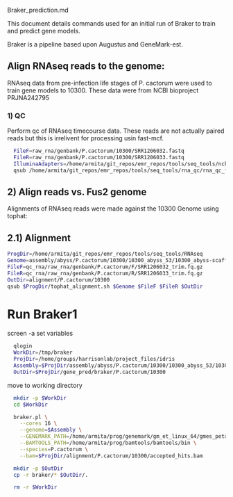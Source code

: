 
Braker_prediction.md

This document details commands used for an initial run of Braker to train and
predict gene models.

Braker is a pipeline based upon Augustus and GeneMark-est.



## Align RNAseq reads to the genome:

RNAseq data from pre-infection life stages of P. cactorum were used to train gene
models to 10300. These data were from NCBI bioproject PRJNA242795

### 1) QC

Perform qc of RNAseq timecourse data. These reads are not actually paired reads
but this is irrelivent for processing usin fast-mcf.

```bash
  FileF=raw_rna/genbank/P.cactorum/10300/SRR1206032.fastq
  FileR=raw_rna/genbank/P.cactorum/10300/SRR1206033.fastq
  IlluminaAdapters=/home/armita/git_repos/emr_repos/tools/seq_tools/ncbi_adapters.fa
  qsub /home/armita/git_repos/emr_repos/tools/seq_tools/rna_qc/rna_qc_fastq-mcf.sh $FileF $FileR $IlluminaAdapters RNA
```

## 2) Align reads vs. Fus2 genome
Alignments of RNAseq reads were made against the 10300 Genome using tophat:

## 2.1) Alignment

```bash
ProgDir=/home/armita/git_repos/emr_repos/tools/seq_tools/RNAseq
Genome=assembly/abyss/P.cactorum/10300/10300_abyss_53/10300_abyss-scaffolds_500bp_renamed.fa
FileF=qc_rna/raw_rna/genbank/P.cactorum/F/SRR1206032_trim.fq.gz
FileR=qc_rna/raw_rna/genbank/P.cactorum/R/SRR1206033_trim.fq.gz
OutDir=alignment/P.cactorum/10300
qsub $ProgDir/tophat_alignment.sh $Genome $FileF $FileR $OutDir
```


# Run Braker1

screen -a
set variables
```bash
  qlogin
  WorkDir=/tmp/braker
  ProjDir=/home/groups/harrisonlab/project_files/idris
  Assembly=$ProjDir/assembly/abyss/P.cactorum/10300/10300_abyss_53/10300_abyss-scaffolds_500bp_renamed.fa
  OutDir=$ProjDir/gene_pred/braker/P.cactorum/10300
```

move to working directory
```bash
  mkdir -p $WorkDir
  cd $WorkDir
```


```bash
  braker.pl \
    --cores 16 \
    --genome=$Assembly \
    --GENEMARK_PATH=/home/armita/prog/genemark/gm_et_linux_64/gmes_petap \
    --BAMTOOLS_PATH=/home/armita/prog/bamtools/bamtools/bin \
    --species=P.cactorum \
    --bam=$ProjDir/alignment/P.cactorum/10300/accepted_hits.bam
```

```bash
  mkdir -p $OutDir
  cp -r braker/* $OutDir/.

  rm -r $WorkDir
```
